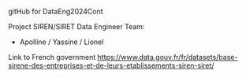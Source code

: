 gitHub for DataEng2024Cont

Project SIREN/SIRET
Data Engineer Team:
- Apolline / Yassine / Lionel

Link to French government https://www.data.gouv.fr/fr/datasets/base-sirene-des-entreprises-et-de-leurs-etablissements-siren-siret/
